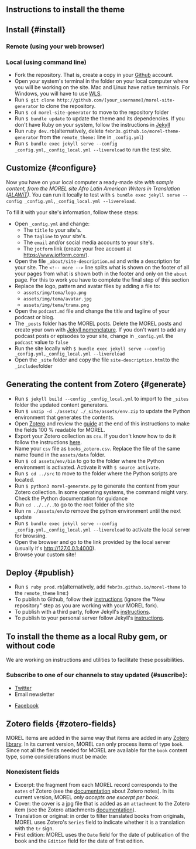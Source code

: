 ## Instructions to install the theme

## Install {#install}

### Remote (using your web browser)

### Local (using command line) 

- Fork the repository. That is, create a copy in your [Github](github.com) account.
- Open your system's terminal in the folder on your local computer where you will be working on the site. Mac and Linux have native terminals. For Windows, you will have to use [WLS](https://learn.microsoft.com/en-us/windows/wsl/install).
- Run `$ git clone http://github.com/[your_username]/morel-site-generator` to clone the repository.
- Run `$ cd morel-site-generator` to move to the repository folder
- Run `$ bundle update` to update the theme and its dependencies. If you don't have Ruby on your system, follow the instructions in [Jekyll](https://jekyllrb.com/docs/ruby-101/)
- Run `ruby dev.rb`(alternatively, delete `febr3s.github.io/morel-theme-generator` from the `remote_theme:` line in `_config.yml`)
- Run `$ bundle exec jekyll serve --config _config.yml,_config_local.yml --livereload` to run the test site.

## Customize {#configure}

Now you have on your local computer a ready-made site *with sample content, from the MOREL  site Afro Latin American Writers in Translation ([ALAWiT](https://alawit.org))*. You can run it locally to test with `$ bundle exec jekyll serve --config _config.yml,_config_local.yml --livereload`. 

To fill it with your site's information, follow these steps:

- Open `_config.yml` and change:
  - The `title` to your site's.
  - The `tagline` to your site's.
  - The `email` and/or social media accounts to your site's.
  - The `jotform` link (create your free account at https://www.jotform.com/).
- Open the file `_about/site-description.md` and write a description for your site. The `<!-- more -->` line splits what is shown on the footer of all your pages from what is shown both in the footer and only on the `about` page. For this to work you have to complete the final step of this section
- Replace the logo, pattern and avatar files by adding a file to:
  - `assets/img/tema/logo.png`
  - `assets/img/tema/avatar.jpg`
  - `assets/img/tema/trama.png`
- Open the `podcast.md` file and change the title and tagline of your podcast or blog.
- The `_posts` folder has the MOREL posts. Delete the MOREL posts and create your own with [Jekyll nomenclature](https://jekyllrb.com/docs/posts/). If you don't want to add any podcast posts or episodes to your site, change in `_config.yml` the `podcast` value to `false`
- Run the site locally with `$ bundle exec jekyll serve --config _config.yml,_config_local.yml --livereload`
- Open the `_site` folder and copy the file `site-description.html`to the `_includes`folder

## Generating the content from Zotero {#generate}

- Run `$ jekyll build --config _config_local.yml` to import to the `_sites` folder the updated content generators.
- Run `$ unzip -d ./assets/ ./_site/assets/env.zip` to update the Python environment that generates the contents.
- Open [Zotero](https://www.zotero.org/) and review the [guide](#zotero-fields) at the end of this instructions to make the fields 100 % readable for MOREL.
- Export your Zotero collection as `csv`. If you don't know how to do it follow the instructions [here](https://www.zotero.org/support/kb/exporting). 
- Name your `csv` file as `books_zotero.csv`. Replace the file of the same name found in the `assets/data` folder.
- Run `$ cd assets/env/bin` to go to the folder where the Python environment is activated. Activate it with `$ source activate`.
- Run `$ cd ../src` to move to the folder where the Python scripts are located.
- Run `$ python3 morel-generate.py` to generate the content from your Zotero collection. In some operating systems, the command might vary. Check the Python documentation for guidance
- Run `cd ../../..`to go to the root folder of the site
- Run `rm ./assets/env`to remove the python environment until the next update 
- Run `$ bundle exec jekyll serve --config _config.yml,_config_local.yml --livereload` to activate the local server for browsing.
- Open the browser and go to the link provided by the local server (usually it's http://127.0.0.1:4000).
- Browse your custom site!

## Deploy {#publish}
- Run `$ ruby prod.rb`(alternatively, add `febr3s.github.io/morel-theme` to the `remote_theme` line:)
- To publish to Github, follow their [instructions](https://docs.github.com/en/pages/quickstart) (ignore the "New repository" step as you are working with your MOREL fork).
- To publish with a third party, follow Jekyll's [instructions](https://jekyllrb.com/docs/deployment/third-party/).
- To publish to your personal server follow Jekyll's [instructions](https://jekyllrb.com/docs/deployment/manual/).

## To install the theme as a local Ruby gem, or without code

We are working on instructions and utilities to facilitate these possibilities. 

### Subscribe to one of our channels to stay updated {#suscribe}:

- [Twitter](https://twitter.com/morelrep)
- Email newsletter
<!-- <script id="mcjs">!function(c,h,i,m,p){m=c.createElement(h),p=c.getElementsByTagName(h)[0],m.async=1,m.src=i,p.parentNode.insertBefore(m,p)}(document, "script", "https://chimpstatic.com/mcjs-connected/js/users/8aec37d971cdc280e8f9eb567/1a19782d38e75f439e3d5a1fd.js");</script>-->
- [Facebook](https://www.facebook.com/morelrep)

## Zotero fields {#zotero-fields}

MOREL items are added in the same way that items are added in any [Zotero library](https://www.zotero.org/support/adding_items_to_zotero). In its current version, MOREL can only process items of type `book`. Since not all the fields needed for MOREL are available for the `book` content type, some considerations must be made:

### Nonexistent fields

- Excerpt: the fragment from each MOREL record corresponds to the `notes` of Zotero (see the [documentation](https://www.zotero.org/support/notes) about Zotero notes). In its current version, MOREL *only accepts one excerpt per book*.
- Cover: the cover is a jpg file that is added as an `attachment` to the Zotero item (see the Zotero attachments [documentation](https://www.zotero.org/support/attaching_files)).
- Translation or original: in order to filter translated books from originals, MOREL uses Zotero's `Series` field to indicate whether it is a translation with the `tr` sign.
- First edition: MOREL uses the `Date` field for the date of publication of the book and the `Edition` field for the date of first edition.
